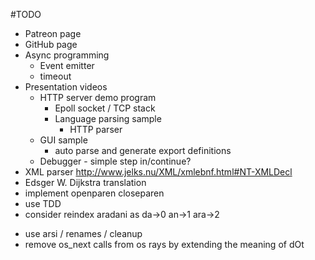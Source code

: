 #TODO
- Patreon page 
- GitHub page 
- Async programming
  - Event emitter
  - timeout
- Presentation videos
  - HTTP server demo program
    - Epoll socket / TCP stack
    - Language parsing sample
      - HTTP parser
  - GUI sample
    - auto parse and generate export definitions
  - Debugger - simple step in/continue?
- XML parser http://www.jelks.nu/XML/xmlebnf.html#NT-XMLDecl
- Edsger W. Dijkstra translation
- implement openparen closeparen  
- use TDD
- consider reindex aradani as da->0 an->1 ara->2
+ use arsi / renames / cleanup
+ remove os_next calls from os rays by extending the meaning of dOt
